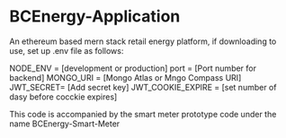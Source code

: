 # BCEnergy-Application

An ethereum based mern stack retail energy platform, if downloading to use, set up .env file as follows:


NODE_ENV = [development or production]
port = [Port number for  backend]
MONGO_URI = [Mongo Atlas or Mngo Compass URI]
JWT_SECRET= [Add secret key]
JWT_COOKIE_EXPIRE = [set number of dasy before cocckie expires]


This code is accompanied by the smart meter prototype code under the name BCEnergy-Smart-Meter
